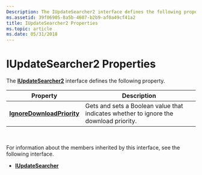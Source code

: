 ```yaml
---
Description: The IUpdateSearcher2 interface defines the following property.
ms.assetid: 39f06905-8a5b-4607-b2b9-af0a49cf41a2
title: IUpdateSearcher2 Properties
ms.topic: article
ms.date: 05/31/2018
---
```


# IUpdateSearcher2 Properties

The [**IUpdateSearcher2**](/windows/desktop/api/Wuapi/nn-wuapi-iupdatesearcher2) interface defines the following property.



| Property                                                                  | Description                                                                           |
|---------------------------------------------------------------------------|---------------------------------------------------------------------------------------|
| [**IgnoreDownloadPriority**](/windows/desktop/api/Wuapi/nf-wuapi-iupdatesearcher2-get_ignoredownloadpriority) | Gets and sets a Boolean value that indicates whether to ignore the download priority. |



 

For information about the members inherited by this interface, see the following interface.

-   [**IUpdateSearcher**](/windows/desktop/api/Wuapi/nn-wuapi-iupdatesearcher)

 

 




